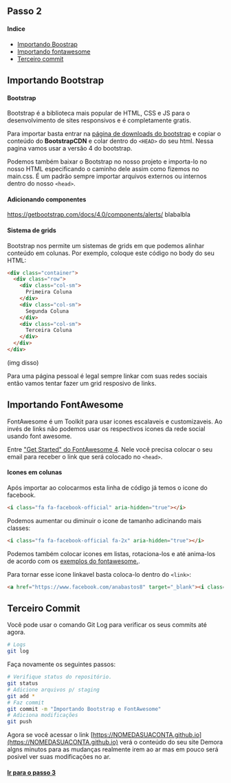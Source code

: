 ## Passo 2

#### Indice
* [Importando Boostrap](#importanto-bootstrap)
* [Importando fontawesome](#importanto-fontawesome)
* [Terceiro commit](#seu-primeiro-commit)

## Importando Bootstrap

#### Bootstrap

Bootstrap é a biblioteca mais popular de HTML, CSS e JS para o desenvolvimento de sites responsivos e é completamente gratis.

Para importar basta entrar na [página de downloads do bootstrap](https://getbootstrap.com/docs/4.0/getting-started/download/) e copiar o conteúdo do **BootstrapCDN** e colar dentro do `<HEAD>` do seu html.
Nessa pagina vamos usar a versão 4 do bootstrap.

Podemos também baixar o Bootstrap no nosso projeto e importa-lo no nosso HTML especificando o caminho dele assim como fizemos no main.css. É um padrão sempre importar arquivos externos ou internos dentro do nosso `<head>`.

#### Adicionando componentes

https://getbootstrap.com/docs/4.0/components/alerts/
blabalbla

#### Sistema de grids

Bootstrap nos permite um sistemas de grids em que podemos alinhar conteúdo em colunas.
Por exemplo, coloque este código no body do seu HTML:
```html
<div class="container">
  <div class="row">
    <div class="col-sm">
      Primeira Coluna
    </div>
    <div class="col-sm">
      Segunda Coluna
    </div>
    <div class="col-sm">
      Terceira Coluna
    </div>
  </div>
</div>
```

(img disso)

Para uma página pessoal é legal sempre linkar com suas redes sociais então vamos tentar fazer um grid resposivo de links.

## Importando FontAwesome

FontAwesome é um Toolkit para usar icones escalaveis e customizaveis.
Ao invés de links não podemos usar os respectivos icones da rede social usando font awesome.

Entre ["Get Started" do FontAwesome 4](http://fontawesome.io/get-started/). Nele você precisa colocar o seu email para receber o link que será colocado no `<head>`.

#### Icones em colunas 

Após importar ao colocarmos esta linha de código já temos o icone do facebook.
```html
<i class="fa fa-facebook-official" aria-hidden="true"></i>
```

Podemos aumentar ou diminuir o icone de tamanho adicinando mais classes:
```html
<i class="fa fa-facebook-official fa-2x" aria-hidden="true"></i>
```

Podemos também colocar icones em listas, rotaciona-los e até anima-los de acordo com os [exemplos do fontawesome.](http://fontawesome.io/examples/).

Para tornar esse icone linkavel basta coloca-lo dentro do `<link>`:
```html
<a href="https://www.facebook.com/anabastos8" target="_blank"><i class="fa fa-facebook-official" aria-hidden="true"></i></a>
```

## Terceiro Commit

Você pode usar o comando Git Log para verificar os seus commits até agora.
```bash
# Logs
git log
```

Faça novamente os seguintes passos:
```bash
# Verifique status do repositório.
git status
# Adicione arquivos p/ staging
git add *
# Faz commit
git commit -m "Importando Bootstrap e FontAwesome"
# Adiciona modificações
git push
```

Agora se você acessar o link [https://NOMEDASUACONTA.github.io](https://NOMEDASUACONTA.github.io) verá o conteúdo do seu site
Demora algns minutos para as mudanças realmente irem ao ar mas em pouco será posivel ver suas modificações no ar.

#### [Ir para o passo 3](chapter3.md)
